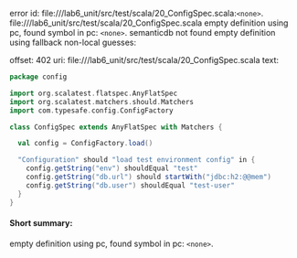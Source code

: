 error id: file://<WORKSPACE>/lab6_unit/src/test/scala/20_ConfigSpec.scala:`<none>`.
file://<WORKSPACE>/lab6_unit/src/test/scala/20_ConfigSpec.scala
empty definition using pc, found symbol in pc: `<none>`.
semanticdb not found
empty definition using fallback
non-local guesses:

offset: 402
uri: file://<WORKSPACE>/lab6_unit/src/test/scala/20_ConfigSpec.scala
text:
```scala
package config

import org.scalatest.flatspec.AnyFlatSpec
import org.scalatest.matchers.should.Matchers
import com.typesafe.config.ConfigFactory

class ConfigSpec extends AnyFlatSpec with Matchers {

  val config = ConfigFactory.load()

  "Configuration" should "load test environment config" in {
    config.getString("env") shouldEqual "test"
    config.getString("db.url") should startWith("jdbc:h2:@@mem")
    config.getString("db.user") shouldEqual "test-user"
  }
}

```


#### Short summary: 

empty definition using pc, found symbol in pc: `<none>`.